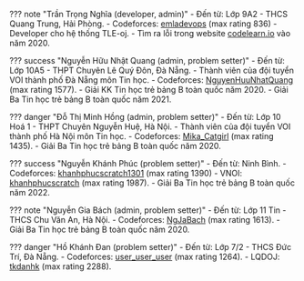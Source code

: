 ??? note "Trần Trọng Nghĩa (developer, admin)"
    - Đến từ: Lớp 9A2 - THCS Quang Trung, Hải Phòng.
    - Codeforces: [emladevops][1] (max rating 836)
    - Developer cho hệ thống TLE-oj.
    - Tìm ra lỗi trong website [codelearn.io][2] vào năm 2020.
    
??? success "Nguyễn Hữu Nhật Quang (admin, problem setter)"
    - Đến từ: Lớp 10A5 - THPT Chuyên Lê Quý Đôn, Đà Nẵng.
    - Thành viên của đội tuyển VOI thành phố Đà Nẵng môn Tin học.
    - Codeforces: [NguyenHuuNhatQuang][3] (max rating 1577).
    - Giải KK Tin học trẻ bảng B toàn quốc năm 2020.
    - Giải Ba Tin học trẻ bảng B toàn quốc năm 2021.

??? danger "Đỗ Thị Minh Hồng (admin, problem setter)"
    - Đến từ: Lớp 10 Hoá 1 - THPT Chuyên Nguyễn Huệ, Hà Nội.
    - Thành viên của đội tuyển VOI thành phố Hà Nội môn Tin học.
    - Codeforces: [Mika_Catgirl][4] (max rating 1435).
    - Giải Ba Tin học trẻ bảng B toàn quốc năm 2020.

??? success "Nguyễn Khánh Phúc (problem setter)"
    - Đến từ: Ninh Bình.
    - Codeforces: [khanhphucscratch1301][5] (max rating 1390)
    - VNOI: [khanhphucscratch][6] (max rating 1987).
    - Giải Ba Tin học trẻ bảng B toàn quốc năm 2022.
   
??? note "Nguyễn Gia Bách (admin, problem setter)"
    - Đến từ: Lớp 11 Tin - THCS Chu Văn An, Hà Nội.
    - Codeforces: [NgJaBach][7] (max rating 1613).
    - Giải Ba Tin học trẻ bảng B toàn quốc năm 2020.

??? danger "Hồ Khánh Đan (problem setter)"
    - Đến từ: Lớp 7/2 - THCS Đức Trí, Đà Nẵng.
    - Codeforces: [user_user_user][8] (max rating 1264).
    - LQDOJ: [tkdanhk][9] (max rating 2288).


  [1]: https://codeforces.com/profile/emladevops
  [2]: https://codelearn.io
  [3]: https://codeforces.com/profile/NguyenHuuNhatQuang
  [4]: https://codeforces.com/profile/Mika_Catgirl
  [5]: https://codeforces.com/profile/khanhphucscratch1301
  [6]: https://oj.vnoi.info/user/khanhphucscratch
  [7]: https://codeforces.com/profile/NgJaBach
  [8]: https://codeforces.com/profile/user_user_user
  [9]: https://lqdoj.edu.vn/user/tkdanhk
